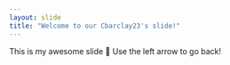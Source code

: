```yaml
---
layout: slide
title: "Welcome to our Cbarclay23's slide!"
---
```

This is my awesome slide :tada:
Use the left arrow to go back!
